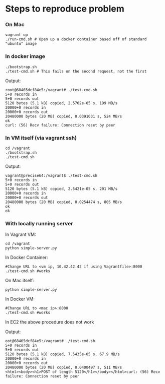 # Steps to reproduce problem

### On Mac
```
vagrant up
./run-cmd.sh # Open up a docker container based off of standard "ubuntu" image
```

### In docker image
```
./bootstrap.sh
./test-cmd.sh # This fails on the second request, not the first
```

Output:
```
root@68465dcf84e5:/vagrant# ./test-cmd.sh 
5+0 records in
5+0 records out
5120 bytes (5.1 kB) copied, 2.5702e-05 s, 199 MB/s
20000+0 records in
20000+0 records out
20480000 bytes (20 MB) copied, 0.0391031 s, 524 MB/s
ok
curl: (56) Recv failure: Connection reset by peer
```

### In VM itself (via vagrant ssh)
```
cd /vagrant
./bootstrap.sh
./test-cmd.sh
```

Output:
```
vagrant@precise64:/vagrant$ ./test-cmd.sh 
5+0 records in
5+0 records out
5120 bytes (5.1 kB) copied, 2.5421e-05 s, 201 MB/s
20000+0 records in
20000+0 records out
20480000 bytes (20 MB) copied, 0.0254474 s, 805 MB/s
ok
ok
```

### With locally running server

In Vagrant VM:

```
cd /vagrant
python simple-server.py
```

In Docker Container:
```
#Change URL to <vm ip, 10.42.42.42 if using Vagrantfile>:8000
./test-cmd.sh #works
```
On Mac itself:

```
python simple-server.py
```

In Docker VM:
```
#Change URL to <mac ip>:8000
./test-cmd.sh #works
```

In EC2 the above procedure does not work

Output:

```
oot@68465dcf84e5:/vagrant# ./test-cmd.sh 
5+0 records in
5+0 records out
5120 bytes (5.1 kB) copied, 7.5435e-05 s, 67.9 MB/s
20000+0 records in
20000+0 records out
20480000 bytes (20 MB) copied, 0.0400497 s, 511 MB/s
<html><body><h1>POST of length 5120</h1></body></html>curl: (56) Recv failure: Connection reset by peer
```

